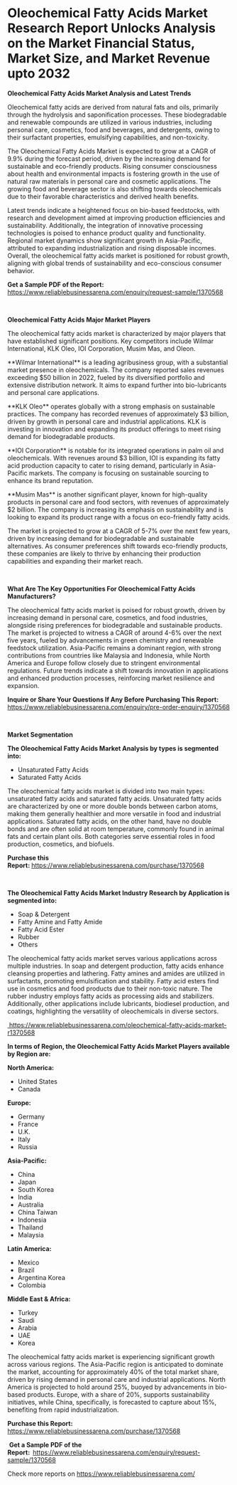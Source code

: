 <p><h1>Oleochemical Fatty Acids Market Research Report Unlocks Analysis on the Market Financial Status, Market Size, and Market Revenue upto 2032</h1></p><p><strong>Oleochemical Fatty Acids Market Analysis and Latest Trends</strong></p>
<p><p>Oleochemical fatty acids are derived from natural fats and oils, primarily through the hydrolysis and saponification processes. These biodegradable and renewable compounds are utilized in various industries, including personal care, cosmetics, food and beverages, and detergents, owing to their surfactant properties, emulsifying capabilities, and non-toxicity.</p><p>The Oleochemical Fatty Acids Market is expected to grow at a CAGR of 9.9% during the forecast period, driven by the increasing demand for sustainable and eco-friendly products. Rising consumer consciousness about health and environmental impacts is fostering growth in the use of natural raw materials in personal care and cosmetic applications. The growing food and beverage sector is also shifting towards oleochemicals due to their favorable characteristics and derived health benefits.</p><p>Latest trends indicate a heightened focus on bio-based feedstocks, with research and development aimed at improving production efficiencies and sustainability. Additionally, the integration of innovative processing technologies is poised to enhance product quality and functionality. Regional market dynamics show significant growth in Asia-Pacific, attributed to expanding industrialization and rising disposable incomes. Overall, the oleochemical fatty acids market is positioned for robust growth, aligning with global trends of sustainability and eco-conscious consumer behavior.</p></p>
<p><strong>Get a Sample PDF of the Report:&nbsp;</strong> <a href="https://www.reliablebusinessarena.com/enquiry/request-sample/1370568?utm_campaign=2939&utm_medium=2&utm_source=Github&utm_content=ia&utm_term=22032025&utm_id=oleochemical-fatty-acids">https://www.reliablebusinessarena.com/enquiry/request-sample/1370568</a></p>
<p>&nbsp;</p>
<p><strong>Oleochemical Fatty Acids Major Market Players</strong></p>
<p><p>The oleochemical fatty acids market is characterized by major players that have established significant positions. Key competitors include Wilmar International, KLK Oleo, IOI Corporation, Musim Mas, and Oleon.</p><p>**Wilmar International** is a leading agribusiness group, with a substantial market presence in oleochemicals. The company reported sales revenues exceeding $50 billion in 2022, fueled by its diversified portfolio and extensive distribution network. It aims to expand further into bio-lubricants and personal care applications.</p><p>**KLK Oleo** operates globally with a strong emphasis on sustainable practices. The company has recorded revenues of approximately $3 billion, driven by growth in personal care and industrial applications. KLK is investing in innovation and expanding its product offerings to meet rising demand for biodegradable products.</p><p>**IOI Corporation** is notable for its integrated operations in palm oil and oleochemicals. With revenues around $3 billion, IOI is expanding its fatty acid production capacity to cater to rising demand, particularly in Asia-Pacific markets. The company is focusing on sustainable sourcing to enhance its brand reputation.</p><p>**Musim Mas** is another significant player, known for high-quality products in personal care and food sectors, with revenues of approximately $2 billion. The company is increasing its emphasis on sustainability and is looking to expand its product range with a focus on eco-friendly fatty acids.</p><p>The market is projected to grow at a CAGR of 5-7% over the next few years, driven by increasing demand for biodegradable and sustainable alternatives. As consumer preferences shift towards eco-friendly products, these companies are likely to thrive by enhancing their production capabilities and expanding their market reach.</p></p>
<p>&nbsp;</p>
<p><strong>What Are The Key Opportunities For Oleochemical Fatty Acids Manufacturers?</strong></p>
<p><p>The oleochemical fatty acids market is poised for robust growth, driven by increasing demand in personal care, cosmetics, and food industries, alongside rising preferences for biodegradable and sustainable products. The market is projected to witness a CAGR of around 4-6% over the next five years, fueled by advancements in green chemistry and renewable feedstock utilization. Asia-Pacific remains a dominant region, with strong contributions from countries like Malaysia and Indonesia, while North America and Europe follow closely due to stringent environmental regulations. Future trends indicate a shift towards innovation in applications and enhanced production processes, reinforcing market resilience and expansion.</p></p>
<p><strong>Inquire or Share Your Questions If Any Before Purchasing This Report:</strong> <a href="https://www.reliablebusinessarena.com/enquiry/pre-order-enquiry/1370568?utm_campaign=2939&utm_medium=2&utm_source=Github&utm_content=ia&utm_term=22032025&utm_id=oleochemical-fatty-acids">https://www.reliablebusinessarena.com/enquiry/pre-order-enquiry/1370568</a></p>
<p>&nbsp;</p>
<p><strong>Market Segmentation</strong></p>
<p><strong>The Oleochemical Fatty Acids Market Analysis by types is segmented into:</strong></p>
<p><ul><li>Unsaturated Fatty Acids</li><li>Saturated Fatty Acids</li></ul></p>
<p><p>The oleochemical fatty acids market is divided into two main types: unsaturated fatty acids and saturated fatty acids. Unsaturated fatty acids are characterized by one or more double bonds between carbon atoms, making them generally healthier and more versatile in food and industrial applications. Saturated fatty acids, on the other hand, have no double bonds and are often solid at room temperature, commonly found in animal fats and certain plant oils. Both categories serve essential roles in food production, cosmetics, and biofuels.</p></p>
<p><strong>Purchase this Report:&nbsp;</strong><a href="https://www.reliablebusinessarena.com/purchase/1370568?utm_campaign=2939&utm_medium=2&utm_source=Github&utm_content=ia&utm_term=22032025&utm_id=oleochemical-fatty-acids">https://www.reliablebusinessarena.com/purchase/1370568</a></p>
<p>&nbsp;</p>
<p><strong>The Oleochemical Fatty Acids Market Industry Research by Application is segmented into:</strong></p>
<p><ul><li>Soap & Detergent</li><li>Fatty Amine and Fatty Amide</li><li>Fatty Acid Ester</li><li>Rubber</li><li>Others</li></ul></p>
<p><p>The oleochemical fatty acids market serves various applications across multiple industries. In soap and detergent production, fatty acids enhance cleansing properties and lathering. Fatty amines and amides are utilized in surfactants, promoting emulsification and stability. Fatty acid esters find use in cosmetics and food products due to their non-toxic nature. The rubber industry employs fatty acids as processing aids and stabilizers. Additionally, other applications include lubricants, biodiesel production, and coatings, highlighting the versatility of oleochemicals in diverse sectors.</p></p>
<p><a href="https://www.reliablebusinessarena.com/oleochemical-fatty-acids-market-r1370568?utm_campaign=2939&utm_medium=2&utm_source=Github&utm_content=ia&utm_term=22032025&utm_id=oleochemical-fatty-acids">&nbsp;https://www.reliablebusinessarena.com/oleochemical-fatty-acids-market-r1370568</a></p>
<p><strong>In terms of Region, the Oleochemical Fatty Acids Market Players available by Region are:</strong></p>
<p>
    <p> <strong> North America: </strong>
        <ul>
            <li>United States</li>
            <li>Canada</li>
        </ul>
        </p> 
    <p> <strong> Europe: </strong>
        <ul>
            <li>Germany</li>
            <li>France</li>
            <li>U.K.</li>
            <li>Italy</li>
            <li>Russia</li>
        </ul>
        </p> 
    <p> <strong> Asia-Pacific: </strong>
        <ul>
            <li>China</li>
            <li>Japan</li>
            <li>South Korea</li>
            <li>India</li>
            <li>Australia</li>
            <li>China Taiwan</li>
            <li>Indonesia</li>
            <li>Thailand</li>
            <li>Malaysia</li>
        </ul>
        </p> 
    <p> <strong> Latin America: </strong>
        <ul>
            <li>Mexico</li>
            <li>Brazil</li>
            <li>Argentina Korea</li>
            <li>Colombia</li>
        </ul>
        </p> 
    <p> <strong> Middle East & Africa: </strong>
        <ul>
            <li>Turkey</li>
            <li>Saudi</li>
            <li>Arabia</li>
            <li>UAE</li>
            <li>Korea</li>
        </ul>
    </p>
    </p>
<p><p>The oleochemical fatty acids market is experiencing significant growth across various regions. The Asia-Pacific region is anticipated to dominate the market, accounting for approximately 40% of the total market share, driven by rising demand in personal care and industrial applications. North America is projected to hold around 25%, buoyed by advancements in bio-based products. Europe, with a share of 20%, supports sustainability initiatives, while China, specifically, is forecasted to capture about 15%, benefiting from rapid industrialization.</p></p>
<p><strong>Purchase this Report: </strong><a href="https://www.reliablebusinessarena.com/purchase/1370568?utm_campaign=2939&utm_medium=2&utm_source=Github&utm_content=ia&utm_term=22032025&utm_id=oleochemical-fatty-acids">https://www.reliablebusinessarena.com/purchase/1370568</a></p>
<p>&nbsp;<strong>Get a Sample PDF of the Report:&nbsp;&nbsp;</strong><a href="https://www.reliablebusinessarena.com/enquiry/request-sample/1370568?utm_campaign=2939&utm_medium=2&utm_source=Github&utm_content=ia&utm_term=22032025&utm_id=oleochemical-fatty-acids">https://www.reliablebusinessarena.com/enquiry/request-sample/1370568</a></p>
<p><strong></strong></p>
<p>Check more reports on <a href="https://www.reliablebusinessarena.com/?utm_campaign=2939&utm_medium=2&utm_source=Github&utm_content=ia&utm_term=22032025&utm_id=oleochemical-fatty-acids">https://www.reliablebusinessarena.com/</a></p>